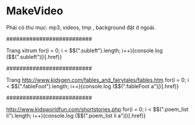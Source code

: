 # MakeVideo
Phải có thư mục: mp3, videos, tmp , background đặt ở ngoài.

##########################

Trang xitrum
for(i = 0; i < $$(".subleft").length; i++){console.log ($$(".subleft")[i].href)}

##########################

Trang http://www.kidsgen.com/fables_and_fairytales/fables.htm
for(i = 0; i < $$(".fableFoot").length; i++){console.log ($$(".fableFoot a")[i].href)}

##########################

http://www.kidsworldfun.com/shortstories.php
for(i = 0; i < $$(".poem_list li").length; i++){console.log ($$(".poem_list li a")[i].href)}


